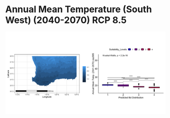 # Annual Mean Temperature (South West) (2040-2070) RCP 8.5
![image info](../../Analysis_Plots/South_West_Extent_OnlyEnvs/Annual_Mean_Temp_SW_4170_585.png)
